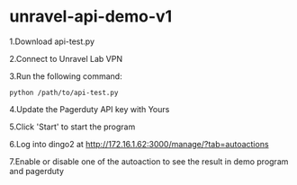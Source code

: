 # unravel-api-demo-v1
1.Download api-test.py

2.Connect to Unravel Lab VPN

3.Run the following command:

```python /path/to/api-test.py```

4.Update the Pagerduty API key with Yours

5.Click 'Start' to start the program

6.Log into dingo2 at http://172.16.1.62:3000/manage/?tab=autoactions

7.Enable or disable one of the autoaction to see the result in demo program and pagerduty
